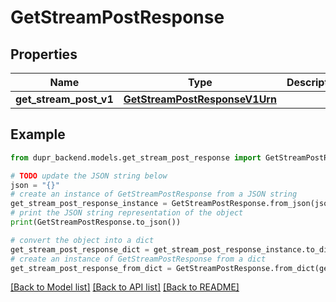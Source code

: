 # GetStreamPostResponse


## Properties

Name | Type | Description | Notes
------------ | ------------- | ------------- | -------------
**get_stream_post_v1** | [**GetStreamPostResponseV1Urn**](GetStreamPostResponseV1Urn.md) |  | 

## Example

```python
from dupr_backend.models.get_stream_post_response import GetStreamPostResponse

# TODO update the JSON string below
json = "{}"
# create an instance of GetStreamPostResponse from a JSON string
get_stream_post_response_instance = GetStreamPostResponse.from_json(json)
# print the JSON string representation of the object
print(GetStreamPostResponse.to_json())

# convert the object into a dict
get_stream_post_response_dict = get_stream_post_response_instance.to_dict()
# create an instance of GetStreamPostResponse from a dict
get_stream_post_response_from_dict = GetStreamPostResponse.from_dict(get_stream_post_response_dict)
```
[[Back to Model list]](../README.md#documentation-for-models) [[Back to API list]](../README.md#documentation-for-api-endpoints) [[Back to README]](../README.md)


